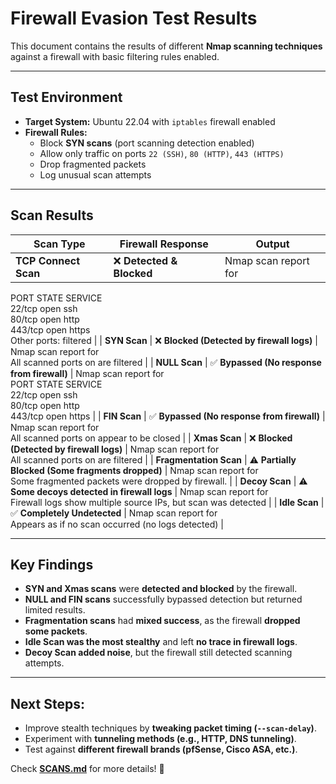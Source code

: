 # Firewall Evasion Test Results  

This document contains the results of different **Nmap scanning techniques** against a firewall with basic filtering rules enabled.

---

## **Test Environment**
- **Target System:** Ubuntu 22.04 with `iptables` firewall enabled
- **Firewall Rules:**
  - Block **SYN scans** (port scanning detection enabled)
  - Allow only traffic on ports `22 (SSH)`, `80 (HTTP)`, `443 (HTTPS)`
  - Drop fragmented packets
  - Log unusual scan attempts

---

## **Scan Results**

| **Scan Type**           | **Firewall Response**                          | **Output** |
|-------------------------|-----------------------------------------------|------------|
| **TCP Connect Scan**    | ❌ **Detected & Blocked**                     | Nmap scan report for <target-ip>  
PORT   STATE    SERVICE  
22/tcp open     ssh  
80/tcp open     http  
443/tcp open    https  
Other ports: filtered |
| **SYN Scan**           | ❌ **Blocked (Detected by firewall logs)**    | Nmap scan report for <target-ip>  
All scanned ports on <target-ip> are filtered |
| **NULL Scan**          | ✅ **Bypassed (No response from firewall)**   | Nmap scan report for <target-ip>  
PORT   STATE    SERVICE  
22/tcp open     ssh  
80/tcp open     http  
443/tcp open    https |
| **FIN Scan**           | ✅ **Bypassed (No response from firewall)**   | Nmap scan report for <target-ip>  
All scanned ports on <target-ip> appear to be closed |
| **Xmas Scan**          | ❌ **Blocked (Detected by firewall logs)**    | Nmap scan report for <target-ip>  
All scanned ports on <target-ip> are filtered |
| **Fragmentation Scan** | ⚠️ **Partially Blocked (Some fragments dropped)** | Nmap scan report for <target-ip>  
Some fragmented packets were dropped by firewall. |
| **Decoy Scan**         | ⚠️ **Some decoys detected in firewall logs**  | Nmap scan report for <target-ip>  
Firewall logs show multiple source IPs, but scan was detected |
| **Idle Scan**          | ✅ **Completely Undetected**                  | Nmap scan report for <target-ip>  
Appears as if no scan occurred (no logs detected) |

---

## **Key Findings**
- **SYN and Xmas scans** were **detected and blocked** by the firewall.
- **NULL and FIN scans** successfully bypassed detection but returned limited results.
- **Fragmentation scans** had **mixed success**, as the firewall **dropped some packets**.
- **Idle Scan was the most stealthy** and left **no trace in firewall logs**.
- **Decoy Scan added noise**, but the firewall still detected scanning attempts.

---

## **Next Steps:**
- Improve stealth techniques by **tweaking packet timing (`--scan-delay`)**.
- Experiment with **tunneling methods (e.g., HTTP, DNS tunneling)**.
- Test against **different firewall brands (pfSense, Cisco ASA, etc.)**.

Check **[SCANS.md](SCANS.md)** for more details! 🚀
